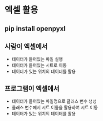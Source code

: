 # 엑셀 활용

## pip install openpyxl

## 사람이 엑셀에서

* 데이터가 들어있는 파일 실행
* 데이터가 들어있는 시트로 이동
* 데이터가 있는 위치의 데이터를 활용

## 프로그램이 엑셀에서

* 데이터가 들어있는 파일명으로 클래스 변수 생성
* 클래스 변수에서 시트 이름을 활용하여 시트 이동
* 데이터가 있는 위치의 데이터를 활용
